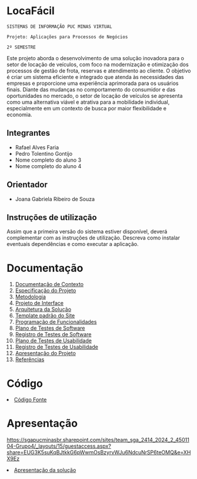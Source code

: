 # LocaFácil

`SISTEMAS DE INFORMAÇÃO PUC MINAS VIRTUAL`

`Projeto: Aplicações para Processos de Negócios`

`2º SEMESTRE`

Este projeto aborda o desenvolvimento de uma solução inovadora para o setor de locação de veículos, com foco na modernização e otimização dos processos de gestão de frota, reservas e atendimento ao cliente. O objetivo é criar um sistema eficiente e integrado que atenda às necessidades das empresas e proporcione uma experiência aprimorada para os usuários finais. Diante das mudanças no comportamento do consumidor e das oportunidades no mercado, o setor de locação de veículos se apresenta como uma alternativa viável e atrativa para a mobilidade individual, especialmente em um contexto de busca por maior flexibilidade e economia. 

## Integrantes

* Rafael Alves Faria
* Pedro Tolentino Gontijo
* Nome completo do aluno 3
* Nome completo do aluno 4

## Orientador

* Joana Gabriela Ribeiro de Souza

## Instruções de utilização

Assim que a primeira versão do sistema estiver disponível, deverá complementar com as instruções de utilização. Descreva como instalar eventuais dependências e como executar a aplicação.

# Documentação

<ol>
<li><a href="docs/01-Documentação de Contexto.md"> Documentação de Contexto</a></li>
<li><a href="docs/02-Especificação do Projeto.md"> Especificação do Projeto</a></li>
<li><a href="docs/03-Metodologia.md"> Metodologia</a></li>
<li><a href="docs/04-Projeto de Interface.md"> Projeto de Interface</a></li>
<li><a href="docs/05-Arquitetura da Solução.md"> Arquitetura da Solução</a></li>
<li><a href="docs/06-Template padrão do Site.md"> Template padrão do Site</a></li>
<li><a href="docs/07-Programação de Funcionalidades.md"> Programação de Funcionalidades</a></li>
<li><a href="docs/08-Plano de Testes de Software.md"> Plano de Testes de Software</a></li>
<li><a href="docs/09-Registro de Testes de Software.md"> Registro de Testes de Software</a></li>
<li><a href="docs/10-Plano de Testes de Usabilidade.md"> Plano de Testes de Usabilidade</a></li>
<li><a href="docs/11-Registro de Testes de Usabilidade.md"> Registro de Testes de Usabilidade</a></li>
<li><a href="docs/12-Apresentação do Projeto.md"> Apresentação do Projeto</a></li>
<li><a href="docs/13-Referências.md"> Referências</a></li>
</ol>

# Código

<li><a href="src/README.md"> Código Fonte</a></li>

# Apresentação

https://sgapucminasbr.sharepoint.com/sites/team_sga_2414_2024_2_4501104-Grupo4/_layouts/15/guestaccess.aspx?share=EUG3K5suKqBJtkkG6pWwmOsBzyrvWJu6NdcuNrSP6teOMQ&e=XHX9Ez

<li><a href="presentation/README.md"> Apresentação da solução</a></li>
